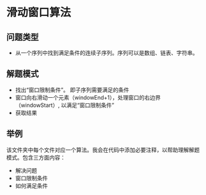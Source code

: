 # 滑动窗口算法

## 问题类型

* 从一个序列中找到满足条件的连续子序列。序列可以是数组、链表、字符串。

## 解题模式

* 找出“窗口限制条件”。 即子序列需要满足的条件
* 窗口向右滑动一个元素（windowEnd+1），处理窗口的右边界（windowStart）, 以满足“窗口限制条件”
* 获取结果

## 举例

该文件夹中每个文件对应一个算法。我会在代码中添加必要注释，以帮助理解解题模式。包含三方面内容：

* 解决问题
* 窗口限制条件
* 如何满足条件
  